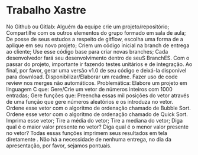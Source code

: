 # Trabalho Xastre



No Github ou Gitlab:
Alguém da equipe crie um projeto/repositório;
Compartilhe com os outros elementos do grupo formado em sala de aula;
De posse de seus estudos a respeito de gitflow, escolha uma forma de a aplique em seu novo projeto;
Criem um código inicial na branch de entrega ao cliente;
Use esse código base para criar novas branches;
Cada desenvolvedor fará seu desenvolvimento dentro de seuS BranchES.
Com o passar do projeto, importante ir fazendo testes unitários e de integração.
Ao final, por favor, gerar uma versão v1.0 de seu código e deixá-la disponível para download.
Disponibilizar/Elaborar um readme.
Fazer uso de code review nos merges não automáticos.
Problemática: Elabore um projeto em linguagem C que:
Gere/Crie um vetor de números inteiros com 1000 entradas;
Gere funções que:
Preencha essas mil posições do vetor através de uma função que gere números aleatórios e os introduza no vetor.
Ordene esse vetor com o algoritmo de ordenação chamado de Bubble Sort.
Ordene esse vetor com o algoritmo de ordenação chamado de Quick Sort.
Imprima esse vetor;
Tire a média do vetor;
Tire a mediana do vetor;
Diga qual é o maior valor presente no vetor?
Diga qual é o menor valor presente no vetor?
Todas essas funções imprimem seus resultados em tela diretamente .
Não há a necessidade de nenhuma entrega, no dia da apresentação, por favor, sejamos pontuais.
